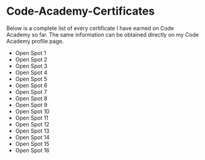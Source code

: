 <h1>Code-Academy-Certificates</h1>
<p>
Below is a complete list of every certificate I have earned on Code Academy so far. The same information can be obtained directly on my Code Academy profile page.
</p> 
<ul>
  <li>Open Spot 1</li>
  <li>Open Spot 2</li>
  <li>Open Spot 3</li>
  <li>Open Spot 4</li>
  <li>Open Spot 5</li>
  <li>Open Spot 6</li>
  <li>Open Spot 7</li>
  <li>Open Spot 8</li>
  <li>Open Spot 9</li>
  <li>Open Spot 10</li>
  <li>Open Spot 11</li>
  <li>Open Spot 12</li>
  <li>Open Spot 13</li>
  <li>Open Spot 14</li>
  <li>Open Spot 15</li>
  <li>Open Spot 16</li>
</ul>
